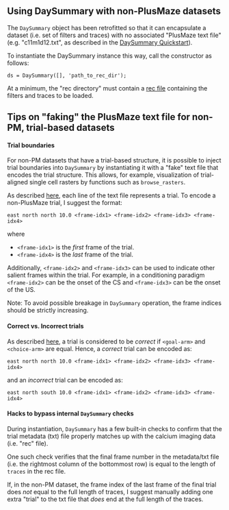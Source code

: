 ## Using DaySummary with non-PlusMaze datasets

The `DaySummary` object has been retrofitted so that it can encapsulate a dataset (i.e. set of filters and traces) with no associated "PlusMaze text file" (e.g. "c11m1d12.txt", as described in the [DaySummary Quickstart](ds_quickstart.md)).

To instantiate the DaySummary instance this way, call the constructor as follows:
```
ds = DaySummary([], 'path_to_rec_dir');
```

At a minimum, the "rec directory" must contain a [rec file](README.md#rec-mat-files) containing the filters and traces to be loaded.

## Tips on "faking" the PlusMaze text file for non-PM, trial-based datasets

#### Trial boundaries

For non-PM datasets that have a trial-based structure, it is possible to inject trial boundaries into `DaySummary` by instantiating it with a "fake" text file that encodes the trial structure. This allows, for example, visualization of trial-aligned single cell rasters by functions such as `browse_rasters`.

As described [here](pm_format.md), each line of the text file represents a trial. To encode a non-PlusMaze trial, I suggest the format:
```
east north north 10.0 <frame-idx1> <frame-idx2> <frame-idx3> <frame-idx4>
```
where
- `<frame-idx1>` is the _first_ frame of the trial.
- `<frame-idx4>` is the _last_ frame of the trial.

Additionally, `<frame-idx2>` and `<frame-idx3>` can be used to indicate other salient frames within the trial. For example, in a conditioning paradigm `<frame-idx2>` can be the onset of the CS and `<frame-idx3>` can be the onset of the US.

Note: To avoid possible breakage in `DaySummary` operation, the frame indices should be strictly increasing.

#### Correct vs. Incorrect trials

As described [here](pm_format.md), a trial is considered to be _correct_ if `<goal-arm>` and `<choice-arm>` are equal. Hence, a _correct_ trial can be encoded as:
```
east north north 10.0 <frame-idx1> <frame-idx2> <frame-idx3> <frame-idx4>
```
and an _incorrect_ trial can be encoded as:
```
east north south 10.0 <frame-idx1> <frame-idx2> <frame-idx3> <frame-idx4>
```

#### Hacks to bypass internal `DaySummary` checks

During instantiation, `DaySummary` has a few built-in checks to confirm that the trial metadata (txt) file properly matches up with the calcium imaging data (i.e. "rec" file).

One such check verifies that the final frame number in the metadata/txt file (i.e. the rightmost column of the bottommost row) is equal to the length of `traces` in the rec file.

If, in the non-PM dataset, the frame index of the last frame of the final trial does _not_ equal to the full length of traces, I suggest manually adding one extra "trial" to the txt file that _does_ end at the full length of the traces.
